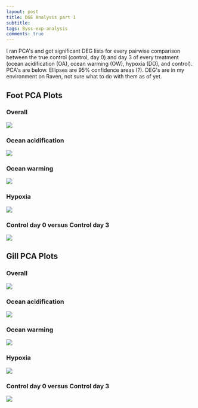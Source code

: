 ```yaml
---
layout: post
title: DGE Analysis part 1
subtitle:
tags: Byss-exp-analysis
comments: true
---
```


I ran PCA's and got significant DEG lists for every pairwise comparison between the true control (control, day 0) and day 3 of every treatment (ocean acidification (OA), ocean warming (OW), hypoxia (DO), and control). PCA's are below. Ellipses are 95% confidence areas (?). DEG's are in my environment on Raven, not sure what to do with them as of yet.

## Foot PCA Plots

### Overall

![](/post_images/20240206/F_overall.jpeg)

### Ocean acidification

![](/post_images/20240206/F_OA.jpeg)

### Ocean warming

![](/post_images/20240206/F_OW.jpeg)

### Hypoxia

![](/post_images/20240206/F_DO.jpeg)

### Control day 0 versus Control day 3

![](/post_images/20240206/Con0_Con3.jpeg)

## Gill PCA Plots

### Overall

![](/post_images/20240206/G_overall.jpeg)

### Ocean acidification

![](/post_images/20240206/G_OA.jpeg)

### Ocean warming

![](/post_images/20240206/G_OW.jpeg)

### Hypoxia

![](/post_images/20240206/G_DO.jpeg)

### Control day 0 versus Control day 3

![](/post_images/20240206/GCon0_Con3.jpeg)
